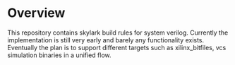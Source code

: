 # Overview

This repository contains skylark build rules for system verilog. Currently the implementation
is still very early and barely any functionality exists. Eventually the plan is to
support different targets such as xilinx_bitfiles, vcs simulation binaries in a unified flow.
